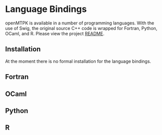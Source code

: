 Language Bindings
=====
openMTPK is available in a number of programming languages. With the use of Swig, the original source
C++ code is wrapped for Fortran, Python, OCaml, and R. Please view the project 
[README](https://github.com/akielaries/openMTPK/blob/main/README.md).

Installation
--------
At the moment there is no formal installation for the language bindings. 

Fortran
--------

OCaml
--------

Python
--------

R
--------
